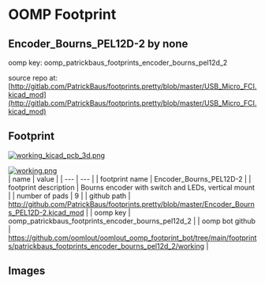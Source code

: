 # OOMP Footprint  
## Encoder_Bourns_PEL12D-2  by none  
  
oomp key: oomp_patrickbaus_footprints_encoder_bourns_pel12d_2  
  
source repo at: [http://gitlab.com/PatrickBaus/footprints.pretty/blob/master/USB_Micro_FCI.kicad_mod](http://gitlab.com/PatrickBaus/footprints.pretty/blob/master/USB_Micro_FCI.kicad_mod)  
## Footprint  
  
[![working_kicad_pcb_3d.png](working_kicad_pcb_3d_600.png)](working_kicad_pcb_3d.png)  
  
[![working.png](working_600.png)](working.png)  
| name | value | 
| --- | --- | 
| footprint name | Encoder_Bourns_PEL12D-2 | 
| footprint description | Bourns encoder with switch and LEDs, vertical mount | 
| number of pads | 9 | 
| github path | http://github.com/PatrickBaus/footprints.pretty/blob/master/Encoder_Bourns_PEL12D-2.kicad_mod | 
| oomp key | oomp_patrickbaus_footprints_encoder_bourns_pel12d_2 | 
| oomp bot github | https://github.com/oomlout/oomlout_oomp_footprint_bot/tree/main/footprints/patrickbaus_footprints_encoder_bourns_pel12d_2/working | 
## Images  
